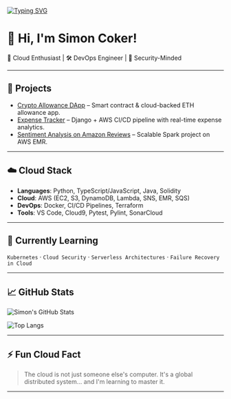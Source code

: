 [![Typing SVG](https://readme-typing-svg.herokuapp.com?color=00FFFF&lines=Cloud+Engineer+in+the+Making;AWS+Certified+Practitioner;DevOps+%7C+Security+%7C+K8s+Enthusiast)](https://git.io/typing-svg)


# 👋 Hi, I'm Simon Coker!

🚀 Cloud Enthusiast | 🛠️ DevOps Engineer | 🔐 Security-Minded

---

## 🔭 Projects

- [Crypto Allowance DApp](link) – Smart contract & cloud-backed ETH allowance app.
- [Expense Tracker](link) – Django + AWS CI/CD pipeline with real-time expense analytics.
- [Sentiment Analysis on Amazon Reviews](link) – Scalable Spark project on AWS EMR.

---

## ☁️ Cloud Stack

- **Languages**: Python, TypeScript/JavaScript, Java, Solidity
- **Cloud**: AWS (EC2, S3, DynamoDB, Lambda, SNS, EMR, SQS)
- **DevOps**: Docker, CI/CD Pipelines, Terraform
- **Tools**: VS Code, Cloud9, Pytest, Pylint, SonarCloud

---

## 🌱 Currently Learning

`Kubernetes` · `Cloud Security` · `Serverless Architectures` · `Failure Recovery in Cloud`

---

## 📈 GitHub Stats

![Simon's GitHub Stats](https://github-readme-stats.vercel.app/api?username=simoncoker&show_icons=true&theme=github_dark)

![Top Langs](https://github-readme-stats.vercel.app/api/top-langs/?username=simoncoker&layout=compact&theme=github_dark)

---

## ⚡ Fun Cloud Fact

> The cloud is not just someone else's computer. It's a global distributed system... and I'm learning to master it.

---

